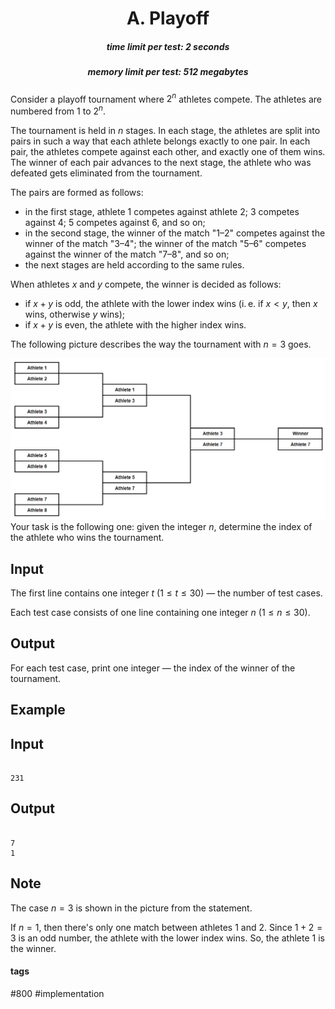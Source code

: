 <h1 style='text-align: center;'> A. Playoff</h1>

<h5 style='text-align: center;'>time limit per test: 2 seconds</h5>
<h5 style='text-align: center;'>memory limit per test: 512 megabytes</h5>

Consider a playoff tournament where $2^n$ athletes compete. The athletes are numbered from $1$ to $2^n$.

The tournament is held in $n$ stages. In each stage, the athletes are split into pairs in such a way that each athlete belongs exactly to one pair. In each pair, the athletes compete against each other, and exactly one of them wins. The winner of each pair advances to the next stage, the athlete who was defeated gets eliminated from the tournament.

The pairs are formed as follows:

* in the first stage, athlete $1$ competes against athlete $2$; $3$ competes against $4$; $5$ competes against $6$, and so on;
* in the second stage, the winner of the match "$1$–$2$" competes against the winner of the match "$3$–$4$"; the winner of the match "$5$–$6$" competes against the winner of the match "$7$–$8$", and so on;
* the next stages are held according to the same rules.

When athletes $x$ and $y$ compete, the winner is decided as follows:

* if $x+y$ is odd, the athlete with the lower index wins (i. e. if $x < y$, then $x$ wins, otherwise $y$ wins);
* if $x+y$ is even, the athlete with the higher index wins.

The following picture describes the way the tournament with $n = 3$ goes.

 ![](images/b4d1f5820e5d7709f5ae5211412e5a2be30315c5.png) Your task is the following one: given the integer $n$, determine the index of the athlete who wins the tournament.

## Input

The first line contains one integer $t$ ($1 \le t \le 30$) — the number of test cases.

Each test case consists of one line containing one integer $n$ ($1 \le n \le 30$).

## Output

For each test case, print one integer — the index of the winner of the tournament.

## Example

## Input


```

231
```
## Output


```

7
1

```
## Note

The case $n = 3$ is shown in the picture from the statement.

If $n = 1$, then there's only one match between athletes $1$ and $2$. Since $1 + 2 = 3$ is an odd number, the athlete with the lower index wins. So, the athlete $1$ is the winner.



#### tags 

#800 #implementation 